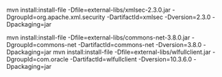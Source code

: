 mvn install:install-file -Dfile=external-libs/xmlsec-2.3.0.jar -DgroupId=org.apache.xml.security -DartifactId=xmlsec -Dversion=2.3.0 -Dpackaging=jar

mvn install:install-file -Dfile=external-libs/commons-net-3.8.0.jar -DgroupId=commons-net -DartifactId=commons-net -Dversion=3.8.0 -Dpackaging=jar
mvn install:install-file -Dfile=external-libs/wlfullclient.jar -DgroupId=com.oracle -DartifactId=wlfullclient -Dversion=10.3.6.0 -Dpackaging=jar
